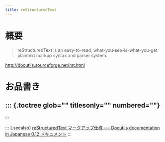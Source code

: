 ```yaml
---
title: reStructuredText
---
```


概要
====

> reStructuredText is an easy-to-read, what-you-see-is-what-you-get
> plaintext markup syntax and parser system.

<http://docutils.sourceforge.net/rst.html>

お品書き
========

::: {.toctree glob="" titlesonly="" numbered=""}
-   
:::

::: {.seealso}
[reStructuredText マークアップ仕様 --- Docutils documentation in
Japanese 0.12
ドキュメント](http://docutils.sphinx-users.jp/docutils/docs/ref/rst/restructuredtext.html)
:::
